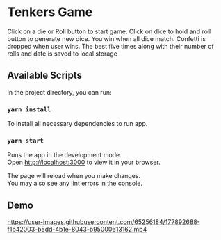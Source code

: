 # Tenkers Game

Click on a die or Roll button to start game. Click on dice to hold and roll button to generate new dice. You win when all dice match. Confetti is dropped when user wins. The best five times along with their number of rolls and date is saved to local storage

## Available Scripts

In the project directory, you can run:

### `yarn install`

To install all necessary dependencies to run app.

### `yarn start`

Runs the app in the development mode.\
Open [http://localhost:3000](http://localhost:3000) to view it in your browser.

The page will reload when you make changes.\
You may also see any lint errors in the console.

## Demo

https://user-images.githubusercontent.com/65256184/177892688-f1b42003-b5dd-4b1e-8043-b95000613162.mp4

